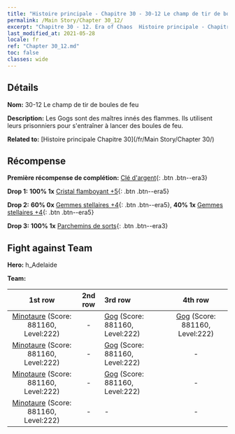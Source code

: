 ```yaml
---
title: "Histoire principale - Chapitre 30 - 30-12 Le champ de tir de boules de feu"
permalink: /Main Story/Chapter 30_12/
excerpt: "Chapitre 30 - 12. Era of Chaos  Histoire principale - Chapitre 30_12. 30-12 Le champ de tir de boules de feu"
last_modified_at: 2021-05-28
locale: fr
ref: "Chapter 30_12.md"
toc: false
classes: wide
---
```


## Détails

 **Nom:** 30-12 Le champ de tir de boules de feu

 **Description:** Les Gogs sont des maîtres innés des flammes. Ils utilisent leurs prisonniers pour s'entraîner à lancer des boules de feu.

 **Related to:** [Histoire principale Chapitre 30](/fr/Main Story/Chapter 30/)

## Récompense

 **Première récompense de complétion:** [Clé d'argent](/ItemsFR/con_693/){: .btn .btn--era3}

 **Drop 1:** **100% 1x** [Cristal flamboyant +5](/ItemsFR/mat_101/){: .btn .btn--era5}

 **Drop 2:** **60% 0x** [Gemmes stellaires +4](/ItemsFR/mat_93/){: .btn .btn--era5}, **40% 1x** [Gemmes stellaires +4](/ItemsFR/mat_93/){: .btn .btn--era5}

 **Drop 3:** **100% 1x** [Parchemins de sorts](/ItemsFR/con_694/){: .btn .btn--era3}


## Fight against Team
 **Hero:** h_Adelaide

 **Team:**


  | 1st row | 2nd row | 3rd row | 4th row |
  |:----:|:----:|:----|:----:|
  | [Minotaure](/fr/units/Minotaur/) (Score: 881160, Level:222)  | - | [Gog](/fr/units/Gog/) (Score: 881160, Level:222)  | [Gog](/fr/units/Gog/) (Score: 881160, Level:222)  |
  | [Minotaure](/fr/units/Minotaur/) (Score: 881160, Level:222)  | - | [Gog](/fr/units/Gog/) (Score: 881160, Level:222)  | - |
  | [Minotaure](/fr/units/Minotaur/) (Score: 881160, Level:222)  | - | [Gog](/fr/units/Gog/) (Score: 881160, Level:222)  | - |
  | [Minotaure](/fr/units/Minotaur/) (Score: 881160, Level:222)  | - | - | - |


